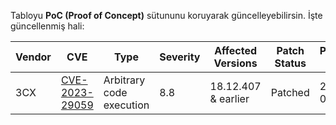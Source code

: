 Tabloyu **PoC (Proof of Concept)** sütununu koruyarak güncelleyebilirsin. İşte güncellenmiş hali:  

| Vendor | CVE | Type | Severity | Affected Versions | Patch Status | Published Date | Reference | PoC |
|--------|-----|------|----------|-------------------|--------------|---------------|-----------|-----|
| 3CX | [CVE-2023-29059](https://cve.mitre.org/cgi-bin/cvename.cgi?name=CVE-2023-29059) | Arbitrary code execution | 8.8 | 18.12.407 & earlier | Patched | 2023-04-11 | [NIST](https://nvd.nist.gov/vuln/detail/CVE-2023-29059) | [Exploit Code](https://www.exploit-db.com/exploits/51271) |

